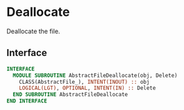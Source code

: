 # Deallocate

Deallocate the file.

## Interface

```fortran
INTERFACE
  MODULE SUBROUTINE AbstractFileDeallocate(obj, Delete)
    CLASS(AbstractFile_), INTENT(INOUT) :: obj
    LOGICAL(LGT), OPTIONAL, INTENT(IN) :: Delete
  END SUBROUTINE AbstractFileDeallocate
END INTERFACE
```
